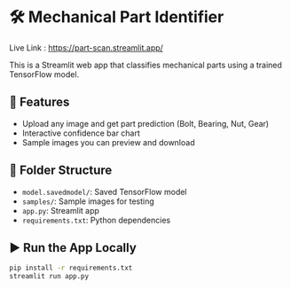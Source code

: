 # 🛠️ Mechanical Part Identifier

Live Link : https://part-scan.streamlit.app/

This is a Streamlit web app that classifies mechanical parts using a trained TensorFlow model.

## 🚀 Features

- Upload any image and get part prediction (Bolt, Bearing, Nut, Gear)
- Interactive confidence bar chart
- Sample images you can preview and download

## 📁 Folder Structure

- `model.savedmodel/`: Saved TensorFlow model
- `samples/`: Sample images for testing
- `app.py`: Streamlit app
- `requirements.txt`: Python dependencies

## ▶ Run the App Locally

```bash
pip install -r requirements.txt
streamlit run app.py
